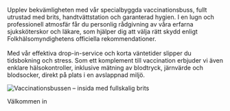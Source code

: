 <!-- 5. WHY CHOOSE US SECTION -->
<section class="why-choose-section">
<p>Upplev bekv&auml;mligheten med v&aring;r specialbyggda vaccinationsbuss, fullt utrustad med brits, handtv&auml;ttstation och garanterad hygien. I en lugn och professionell atmosf&auml;r f&aring;r du personlig r&aring;dgivning av v&aring;ra erfarna sjuksk&ouml;terskor och l&auml;kare, som hj&auml;lper dig att v&auml;lja r&auml;tt skydd enligt Folkh&auml;lsomyndighetens officiella rekommendationer. <br /><br />Med v&aring;r effektiva drop-in-service och korta v&auml;ntetider slipper du tidsbokning och stress. Som ett komplement till vaccination erbjuder vi &auml;ven enklare h&auml;lsokontroller, inklusive m&auml;tning av blodtryck, j&auml;rnv&auml;rde och blodsocker, direkt p&aring; plats i en avslappnad milj&ouml;.</p>
<!-- Bus Gallery Col — #2 -->
<div class="bus-gallery-col" data-dynamic-style="card">
<div class="img-wrapper"><img class="bus-img img-blue-glow img-fluid" src="/episerver/CMS/Content/globalassets/vaccincenter-varvet/2.webp,,146843?epieditmode=False&amp;width=200&amp;mode=max&amp;format=auto&amp;q=80" alt="Vaccinationsbussen &ndash; insida med fullskalig brits" data-fluid="" /></div>
<div class="card-body p-0">
<p class="card-text bus-title text-center">V&auml;lkommen in</p>
</div>
</div>
</section>